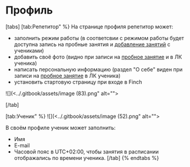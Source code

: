 # Профиль

[tabs]
[tab:Репетитор" %}
На странице профиля репетитор может:

* заполнить режим работы (в соответсвии с режимом работы будет доступна запись на пробные занятия и [добавление занятий](../zanyatiya-i-videozvonki/dobavlenie-zanyatii.md) с учениками)
* добавить своё фото (видно при записи на [пробное занятие](ssylka-zapis-na-probnoe.md) и в ЛК ученика)
* написать персональную информацию (раздел "О себе" виден при записи на [пробное занятие](ssylka-zapis-na-probnoe.md) в ЛК ученика)
* установить стартовую страницу при входе в Finch

![](<../.gitbook/assets/image (83).png" alt=""><figcaption></figcaption></figure>


[/tab]

[tab:Ученик" %}
![](<../.gitbook/assets/image (52).png" alt=""><figcaption></figcaption></figure>

В своём профиле ученик может заполнить:

* Имя
* E-mail
* Часовой пояс в UTC+02:00, чтобы занятия в расписании отображались по времени ученика.
[/tab]
{% endtabs %}
